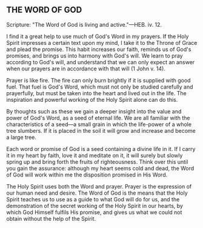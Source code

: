 ## THE WORD OF GOD ##

Scripture: "The Word of God is living and active."—HEB. iv. 12.



I find it a great help to use much of God's Word in my prayers. If the Holy Spirit impresses a certain text upon my mind, I take it to the Throne of Grace and plead the promise. This habit increases our faith, reminds us of God's promises, and brings us into harmony with God's will. We learn to pray according to God's will, and understand that we can only expect an answer when our prayers are in accordance with that will (1 John v. 14).



Prayer is like fire. The fire can only burn brightly if it is supplied with good fuel. That fuel is God's Word, which must not only be studied carefully and prayerfully, but must be taken into the heart and lived out in the life. The inspiration and powerful working of the Holy Spirit alone can do this.



By thoughts such as these we gain a deeper insight into the value and power of God's Word, as a seed of eternal life. We are all familiar with the characteristics of a seed—a small grain in which the life-power of a whole tree slumbers. If it is placed in the soil it will grow and increase and become a large tree.

Each word or promise of God is a seed containing a divine life in it. If I carry it in my heart by faith, love it and meditate on it, it will surely but slowly spring up and bring forth the fruits of righteousness. Think over this until you gain the assurance: although my heart seems cold and dead, the Word of God will work within me the disposition promised in His Word.



The Holy Spirit uses both the Word and prayer. Prayer is the expression of our human need and desire. The Word of God is the means that the Holy Spirit teaches us to use as a guide to what God will do for us, and the demonstration of the secret working of the Holy Spirit in our hearts, by which God Himself fulfils His promise, and gives us what we could not obtain without the help of the Spirit.

